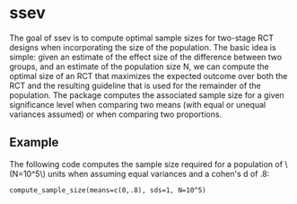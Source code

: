 <h1>ssev</h1>

<p>The goal of ssev is to compute optimal sample sizes for two-stage RCT designs when incorporating the size of the population. The basic idea is simple: given an estimate of the effect size of the difference between two groups, and an estimate of the population size N, we can compute the optimal size of an RCT that maximizes the expected outcome over both the RCT and the resulting guideline that is used for the remainder of the population. The package computes the associated sample size for a given significance level when comparing two means (with equal or unequal variances assumed) or when comparing two proportions. </p>

<h2>Example</h2>

<p>The following code computes the sample size required for a population of \(N=10^5\) units when assuming equal variances and a cohen&#39;s d of .8:</p>

<pre><code class="r example">compute_sample_size(means=c(0,.8), sds=1, N=10^5)
</code></pre>

